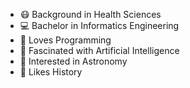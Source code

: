 - :mask: Background in Health Sciences
- :computer: Bachelor in Informatics Engineering
- :page_facing_up: Loves Programming
- :robot: Fascinated with Artificial Intelligence
- :milky_way: Interested in Astronomy
- :orange_book: Likes History
